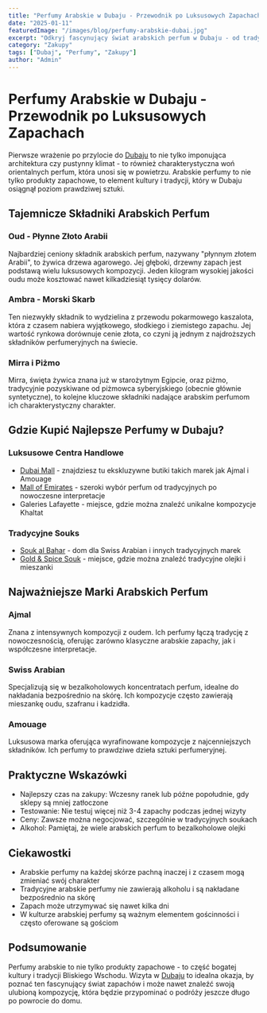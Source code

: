 ```yaml
---
title: "Perfumy Arabskie w Dubaju - Przewodnik po Luksusowych Zapachach"
date: "2025-01-11"
featuredImage: "/images/blog/perfumy-arabskie-dubai.jpg"
excerpt: "Odkryj fascynujący świat arabskich perfum w Dubaju - od tradycyjnych składników po najlepsze miejsca zakupowe. Poznaj tajemnice oudu, ambry i innych cennych składników."
category: "Zakupy"
tags: ["Dubaj", "Perfumy", "Zakupy"]
author: "Admin"
---
```


# Perfumy Arabskie w Dubaju - Przewodnik po Luksusowych Zapachach

Pierwsze wrażenie po przylocie do [Dubaju](/poznaj-dubaj) to nie tylko imponująca architektura czy pustynny klimat - to również charakterystyczna woń orientalnych perfum, która unosi się w powietrzu. Arabskie perfumy to nie tylko produkty zapachowe, to element kultury i tradycji, który w Dubaju osiągnął poziom prawdziwej sztuki.

## Tajemnicze Składniki Arabskich Perfum

### Oud - Płynne Złoto Arabii
Najbardziej ceniony składnik arabskich perfum, nazywany "płynnym złotem Arabii", to żywica drzewa agarowego. Jej głęboki, drzewny zapach jest podstawą wielu luksusowych kompozycji. Jeden kilogram wysokiej jakości oudu może kosztować nawet kilkadziesiąt tysięcy dolarów.

### Ambra - Morski Skarb
Ten niezwykły składnik to wydzielina z przewodu pokarmowego kaszalota, która z czasem nabiera wyjątkowego, słodkiego i ziemistego zapachu. Jej wartość rynkowa dorównuje cenie złota, co czyni ją jednym z najdroższych składników perfumeryjnych na świecie.

### Mirra i Piżmo
Mirra, święta żywica znana już w starożytnym Egipcie, oraz piżmo, tradycyjnie pozyskiwane od piżmowca syberyjskiego (obecnie głównie syntetyczne), to kolejne kluczowe składniki nadające arabskim perfumom ich charakterystyczny charakter.

## Gdzie Kupić Najlepsze Perfumy w Dubaju?

### Luksusowe Centra Handlowe
- [Dubai Mall](/atrakcje/dubai-mall) - znajdziesz tu ekskluzywne butiki takich marek jak Ajmal i Amouage
- [Mall of Emirates](/atrakcje/mall-of-emirates) - szeroki wybór perfum od tradycyjnych po nowoczesne interpretacje
- Galeries Lafayette - miejsce, gdzie można znaleźć unikalne kompozycje Khaltat

### Tradycyjne Souks
- [Souk al Bahar](/atrakcje/souk-al-bahar) - dom dla Swiss Arabian i innych tradycyjnych marek
- [Gold & Spice Souk](/atrakcje/spice-souk) - miejsce, gdzie można znaleźć tradycyjne olejki i mieszanki

## Najważniejsze Marki Arabskich Perfum

### Ajmal
Znana z intensywnych kompozycji z oudem. Ich perfumy łączą tradycję z nowoczesnością, oferując zarówno klasyczne arabskie zapachy, jak i współczesne interpretacje.

### Swiss Arabian
Specjalizują się w bezalkoholowych koncentratach perfum, idealne do nakładania bezpośrednio na skórę. Ich kompozycje często zawierają mieszankę oudu, szafranu i kadzidła.

### Amouage
Luksusowa marka oferująca wyrafinowane kompozycje z najcenniejszych składników. Ich perfumy to prawdziwe dzieła sztuki perfumeryjnej.

## Praktyczne Wskazówki
- Najlepszy czas na zakupy: Wczesny ranek lub późne popołudnie, gdy sklepy są mniej zatłoczone
- Testowanie: Nie testuj więcej niż 3-4 zapachy podczas jednej wizyty
- Ceny: Zawsze można negocjować, szczególnie w tradycyjnych soukach
- Alkohol: Pamiętaj, że wiele arabskich perfum to bezalkoholowe olejki

## Ciekawostki
- Arabskie perfumy na każdej skórze pachną inaczej i z czasem mogą zmieniać swój charakter
- Tradycyjne arabskie perfumy nie zawierają alkoholu i są nakładane bezpośrednio na skórę
- Zapach może utrzymywać się nawet kilka dni
- W kulturze arabskiej perfumy są ważnym elementem gościnności i często oferowane są gościom

## Podsumowanie
Perfumy arabskie to nie tylko produkty zapachowe - to część bogatej kultury i tradycji Bliskiego Wschodu. Wizyta w [Dubaju](/blog/co-kupic-na-pamiatke-z-dubaju) to idealna okazja, by poznać ten fascynujący świat zapachów i może nawet znaleźć swoją ulubioną kompozycję, która będzie przypominać o podróży jeszcze długo po powrocie do domu.
